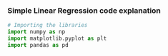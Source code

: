 ### Simple Linear Regression code explanation

```python
# Importing the libraries
import numpy as np
import matplotlib.pyplot as plt
import pandas as pd
```
